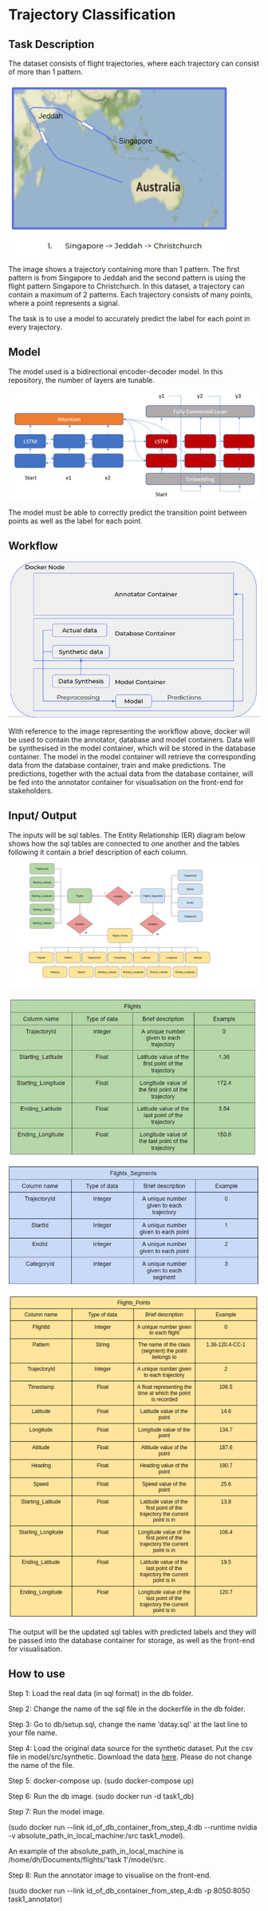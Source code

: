 # Trajectory Classification

## Task Description

The dataset consists of flight trajectories, where each trajectory can consist of more than 1 pattern.

![Screenshot](readme_pics/trajectory.jpg)

The image shows a trajectory containing more than 1 pattern. The first pattern is from Singapore to Jeddah and the second pattern is using the flight pattern Singapore to Christchurch. In this dataset, a trajectory can contain a maximum of 2 patterns. Each trajectory consists of many points, where a point represents a signal.

The task is to use a model to accurately predict the label for each point in every trajectory.

## Model

The model used is a bidirectional encoder-decoder model. In this repository, the number of layers are tunable.

![Screenshot](readme_pics/model_archi.png)

The model must be able to correctly predict the transition point between points as well as the label for each point.

## Workflow

![Screenshot](readme_pics/workflow.jpg)

With reference to the image representing the workflow above, docker will be used to contain the annotator, database and model containers. Data will be synthesised in the model container, which will be stored in the database container. The model in the model container will retrieve the corresponding data from the database container, train and make predictions. The predictions, together with the actual data from the database container, will be fed into the annotator container for visualisation on the front-end for stakeholders.

## Input/ Output

The inputs will be sql tables. The Entity Relationship (ER) diagram below shows how the sql tables are connected to one another and the tables following it contain a brief description of each column.

![Screenshot](readme_pics/er_diagram.jpg)

![Screenshot](readme_pics/flights_table.jpg)

![Screenshot](readme_pics/flights_segments_table.jpg)

![Screenshot](readme_pics/flights_points_table.jpg)

The output will be the updated sql tables with predicted labels and they will be passed into the database container for storage, as well as the front-end for visualisation. 

## How to use 

Step 1: Load the real data (in sql format) in the db folder.

Step 2: Change the name of the sql file in the dockerfile in the db folder.

Step 3: Go to db/setup.sql, change the name 'datay.sql' at the last line to your file name.

Step 4: Load the original data source for the synthetic dataset. Put the csv file in model/src/synthetic. Download the data [here](https://drive.google.com/file/d/1PZTzZqASYjrBuaprladVAgvQZyjqlmG9/view?usp=sharing). Please do not change the name of the file.

Step 5: docker-compose up. (sudo docker-compose up)

Step 6: Run the db image. (sudo docker run -d task1_db)

Step 7: Run the model image. 

(sudo docker run --link id_of_db_container_from_step_4:db --runtime nvidia -v absolute_path_in_local_machine:/src task1_model). 

An example of the absolute_path_in_local_machine is /home/dh/Documents/flights/'task 1'/model/src.

Step 8: Run the annotator image to visualise on the front-end. 

(sudo docker run --link id_of_db_container_from_step_4:db -p 8050:8050 task1_annotator)
